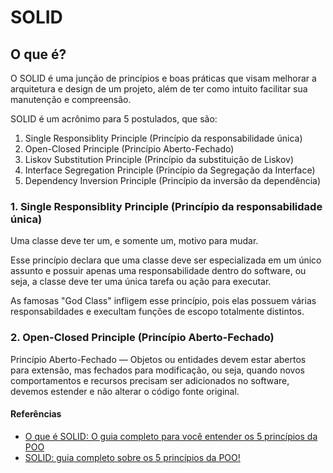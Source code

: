 # SOLID

## O que é?

O SOLID é uma junção de princípios e boas práticas que visam melhorar a arquitetura e design de um projeto, além de ter como intuito facilitar sua manutenção e compreensão.

SOLID é um acrônimo para 5 postulados, que são:

1. Single Responsiblity Principle (Princípio da responsabilidade única)
2. Open-Closed Principle (Princípio Aberto-Fechado)
3. Liskov Substitution Principle (Princípio da substituição de Liskov)
4. Interface Segregation Principle (Princípio da Segregação da Interface)
5. Dependency Inversion Principle (Princípio da inversão da dependência)


### 1. Single Responsiblity Principle (Princípio da responsabilidade única)

Uma classe deve ter um, e somente um, motivo para mudar.

Esse princípio declara que uma classe deve ser especializada em um único assunto e possuir apenas uma responsabilidade dentro do software, ou seja, a classe deve ter uma única tarefa ou ação para executar.

As famosas "God Class" infligem esse princípio, pois elas possuem várias responsabildades e execultam funções de escopo totalmente distintos. 

### 2. Open-Closed Principle (Princípio Aberto-Fechado)

Princípio Aberto-Fechado — Objetos ou entidades devem estar abertos para extensão, mas fechados para modificação, ou seja, quando novos comportamentos e recursos precisam ser adicionados no software, devemos estender e não alterar o código fonte original.

#### Referências
<ul>
  <li>
  <a target="_blank" href="https://medium.com/desenvolvendo-com-paixao/o-que-%C3%A9-solid-o-guia-completo-para-voc%C3%AA-entender-os-5-princ%C3%ADpios-da-poo-2b937b3fc530">
    O que é SOLID: O guia completo para você entender os 5 princípios da POO
  </a>
  </li>
  <li>
    <a target="_blank" href="https://blog.betrybe.com/linguagem-de-programacao/solid-cinco-principios-poo/">
      SOLID: guia completo sobre os 5 princípios da POO!
    </a>
  </li>
</ul>

